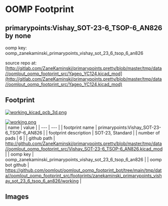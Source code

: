 # OOMP Footprint  
## primarypoints:Vishay_SOT-23-6_TSOP-6_AN826  by none  
  
oomp key: oomp_zanekaminski_primarypoints_vishay_sot_23_6_tsop_6_an826  
  
source repo at: [http://gitlab.com/ZaneKaminski/primarypoints.pretty/blob/master/tmp/data//oomlout_oomp_footprint_src/Yageo_YC124.kicad_mod](http://gitlab.com/ZaneKaminski/primarypoints.pretty/blob/master/tmp/data//oomlout_oomp_footprint_src/Yageo_YC124.kicad_mod)  
## Footprint  
  
[![working_kicad_pcb_3d.png](working_kicad_pcb_3d_600.png)](working_kicad_pcb_3d.png)  
  
[![working.png](working_600.png)](working.png)  
| name | value | 
| --- | --- | 
| footprint name | primarypoints:Vishay_SOT-23-6_TSOP-6_AN826 | 
| footprint description | SOT-23, Standard | 
| number of pads | 6 | 
| github path | http://github.com/ZaneKaminski/primarypoints.pretty/blob/master/tmp/data//oomlout_oomp_footprint_src/Vishay_SOT-23-6_TSOP-6_AN826.kicad_mod | 
| oomp key | oomp_zanekaminski_primarypoints_vishay_sot_23_6_tsop_6_an826 | 
| oomp bot github | https://github.com/oomlout/oomlout_oomp_footprint_bot/tree/main/tmp/data//oomlout_oomp_footprint_src/footprints/zanekaminski_primarypoints_vishay_sot_23_6_tsop_6_an826/working | 
## Images  

